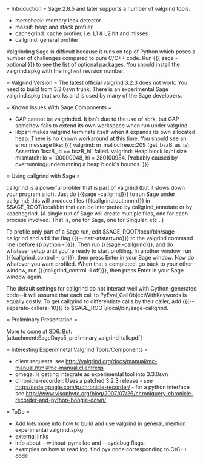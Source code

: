 = Introduction =
Sage 2.8.5 and later supports a number of valgrind tools:

 * memcheck: memory leak detector
 * massif: heap and stack profiler
 * cachegrind: cache profiler, i.e. L1 & L2 hit and misses
 * callgrind: general profiler

Valgrinding Sage is difficult because it runs on top of Python which poses a number of challenges compared to pure C/C++ code. Run
{{{
sage -optional
}}}
to see the list of optional packages. You should install the valgrind.spkg with the highest revision number. 

= Valgrind Version =
The latest official valgrind 3.2.3 does not work. You need to build from 3.3.0svn trunk. There is an experimental Sage valgrind.spkg that works and is used by many of the Sage developers.

= Known Issues With Sage Components =

 * GAP cannot be valgrinded. It isn't due to the use of sbrk, but GAP somehow fails to extend its own workspace when run under valgrind
 * libpari makes valgrind terminate itself when it expands its own allocated heap. There is no known workaround at this time. You should see an error message like:
{{{
valgrind: m_mallocfree.c:209 (get_bszB_as_is): Assertion 'bszB_lo == bszB_hi' failed.
valgrind: Heap block lo/hi size mismatch: lo = 100000048, hi = 280100984.
Probably caused by overrunning/underrunning a heap block's bounds.
}}}

= Using callgrind with Sage =

callgrind is a powerful profiler that is part of valgrind (but it slows down your program a lot).  Just do {{{sage -callgrind}}} to run Sage under callgrind; this will produce files {{{callgrind.out.nnnn}}} in $SAGE_ROOT/local/bin that can be interpreted by callgrind_annotate or by kcachegrind.  (A single run of Sage will create multiple files, one for each process involved.  That is, one for Sage, one for Singular, etc...)

To profile only part of a Sage run, edit $SAGE_ROOT/local/bin/sage-callgrind and add the flag {{{--instr-atstart=no}}} to the valgrind command line (before {{{python -i}}}).  Then run {{{sage -callgrind}}}, and do whatever setup until you're ready to start profiling.  In another window, run {{{callgrind_control -i on}}}, then press Enter in your Sage window.  Now do whatever you want profiled.  When that's completed, go back to your other window, run {{{callgrind_control -i off}}}, then press Enter in your Sage window again.

The default settings for callgrind do not interact well with Cython-generated code--it will assume that each call to PyEval_CallObjectWithKeywords is equally costly.  To get callgrind to differentiate calls by their caller, add {{{--seperate-callers=10}}} to $SAGE_ROOT/local/bin/sage-callgrind.

= Preliminary Presentation =

More to come at SD6. But: [attachment:SageDays5_preliminary_valgrind_talk.pdf]

= Interesting Experimnetal Valgrind Tools/Components =

 * client requests: see http://valgrind.org/docs/manual/mc-manual.html#mc-manual.clientreqs
 * omega: Is getting integrate as experimental tool into 3.3.0svn
 * chronicle-recorder: Uses a patched 3.2.3 release - see http://code.google.com/p/chronicle-recorder/ - for a python interface see http://www.visophyte.org/blog/2007/07/26/chroniquery-chronicle-recorder-and-python-boogie-down/

= ToDo =
 * Add lots more info how to build and use valgrind in general, mention experimental valgrind.spkg
 * external links
 * info about --without-pymalloc and --pydebug flags.
 * examples on how to read log, find pyx code corresponding to C/C++ code
